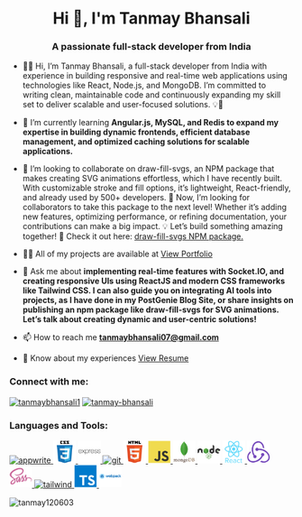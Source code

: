 <h1 align="center">Hi 👋, I'm Tanmay Bhansali</h1>
<h3 align="center">A passionate full-stack developer from India</h3>

- 👨‍💻 Hi, I’m Tanmay Bhansali, a full-stack developer from India with experience in building responsive and real-time web applications using technologies like React, Node.js, and MongoDB. I’m committed to writing clean, maintainable code and continuously expanding my skill set to deliver scalable and user-focused solutions. 💡🚀

- 🌱 I’m currently learning **Angular.js, MySQL, and Redis to expand my expertise in building dynamic frontends, efficient database management, and optimized caching solutions for scalable applications.**

- 👯 I’m looking to collaborate on draw-fill-svgs, an NPM package that makes creating SVG animations effortless, which I have recently built. With customizable stroke and fill options, it’s lightweight, React-friendly, and already used by 500+ developers. 🚀 Now, I’m looking for collaborators to take this package to the next level! Whether it’s adding new features, optimizing performance, or refining documentation, your contributions can make a big impact. 💡 Let’s build something amazing together! 🌟 Check it out here: [draw-fill-svgs NPM package.](https://www.npmjs.com/package/draw-fill-svgs)

- 👨‍💻 All of my projects are available at [View Portfolio](https://portfolio-site-nx2w.vercel.app/)

- 💬 Ask me about **implementing real-time features with Socket.IO, and creating responsive UIs using ReactJS and modern CSS frameworks like Tailwind CSS. I can also guide you on integrating AI tools into projects, as I have done in my PostGenie Blog Site, or share insights on publishing an npm package like draw-fill-svgs for SVG animations. Let’s talk about creating dynamic and user-centric solutions!**

- 📫 How to reach me **tanmaybhansali07@gmail.com**

- 📄 Know about my experiences [View Resume](https://drive.google.com/file/d/1funznQuXH1oKZl7vYc34cUtjZgfYW9zl/view?usp=sharing)
<h3 align="left">Connect with me:</h3>
<p align="left">
<a href="https://twitter.com/tanmaybhansali1" target="blank"><img align="center" src="https://raw.githubusercontent.com/rahuldkjain/github-profile-readme-generator/master/src/images/icons/Social/twitter.svg" alt="tanmaybhansali1" height="30" width="40" /></a>
<a href="https://linkedin.com/in/tanmay-bhansali" target="blank"><img align="center" src="https://raw.githubusercontent.com/rahuldkjain/github-profile-readme-generator/master/src/images/icons/Social/linked-in-alt.svg" alt="tanmay-bhansali" height="30" width="40" /></a>
</p>

<h3 align="left">Languages and Tools:</h3>
<p align="left"> <a href="https://appwrite.io" target="_blank" rel="noreferrer"> <img src="https://www.vectorlogo.zone/logos/appwriteio/appwriteio-icon.svg" alt="appwrite" width="40" height="40"/> </a> <a href="https://www.w3schools.com/css/" target="_blank" rel="noreferrer"> <img src="https://raw.githubusercontent.com/devicons/devicon/master/icons/css3/css3-original-wordmark.svg" alt="css3" width="40" height="40"/> </a> <a href="https://expressjs.com" target="_blank" rel="noreferrer"> <img src="https://raw.githubusercontent.com/devicons/devicon/master/icons/express/express-original-wordmark.svg" alt="express" width="40" height="40"/> </a> <a href="https://git-scm.com/" target="_blank" rel="noreferrer"> <img src="https://www.vectorlogo.zone/logos/git-scm/git-scm-icon.svg" alt="git" width="40" height="40"/> </a> <a href="https://www.w3.org/html/" target="_blank" rel="noreferrer"> <img src="https://raw.githubusercontent.com/devicons/devicon/master/icons/html5/html5-original-wordmark.svg" alt="html5" width="40" height="40"/> </a> <a href="https://developer.mozilla.org/en-US/docs/Web/JavaScript" target="_blank" rel="noreferrer"> <img src="https://raw.githubusercontent.com/devicons/devicon/master/icons/javascript/javascript-original.svg" alt="javascript" width="40" height="40"/> </a> <a href="https://www.mongodb.com/" target="_blank" rel="noreferrer"> <img src="https://raw.githubusercontent.com/devicons/devicon/master/icons/mongodb/mongodb-original-wordmark.svg" alt="mongodb" width="40" height="40"/> </a> <a href="https://nodejs.org" target="_blank" rel="noreferrer"> <img src="https://raw.githubusercontent.com/devicons/devicon/master/icons/nodejs/nodejs-original-wordmark.svg" alt="nodejs" width="40" height="40"/> </a> <a href="https://reactjs.org/" target="_blank" rel="noreferrer"> <img src="https://raw.githubusercontent.com/devicons/devicon/master/icons/react/react-original-wordmark.svg" alt="react" width="40" height="40"/> </a> <a href="https://redux.js.org" target="_blank" rel="noreferrer"> <img src="https://raw.githubusercontent.com/devicons/devicon/master/icons/redux/redux-original.svg" alt="redux" width="40" height="40"/> </a> <a href="https://sass-lang.com" target="_blank" rel="noreferrer"> <img src="https://raw.githubusercontent.com/devicons/devicon/master/icons/sass/sass-original.svg" alt="sass" width="40" height="40"/> </a> <a href="https://tailwindcss.com/" target="_blank" rel="noreferrer"> <img src="https://www.vectorlogo.zone/logos/tailwindcss/tailwindcss-icon.svg" alt="tailwind" width="40" height="40"/> </a> <a href="https://www.typescriptlang.org/" target="_blank" rel="noreferrer"> <img src="https://raw.githubusercontent.com/devicons/devicon/master/icons/typescript/typescript-original.svg" alt="typescript" width="40" height="40"/> </a> <a href="https://webpack.js.org" target="_blank" rel="noreferrer"> <img src="https://raw.githubusercontent.com/devicons/devicon/d00d0969292a6569d45b06d3f350f463a0107b0d/icons/webpack/webpack-original-wordmark.svg" alt="webpack" width="40" height="40"/> </a> </p>

<p><img align="center" src="https://github-readme-stats.vercel.app/api/top-langs?username=tanmay120603&show_icons=true&locale=en&layout=compact" alt="tanmay120603" /></p>
